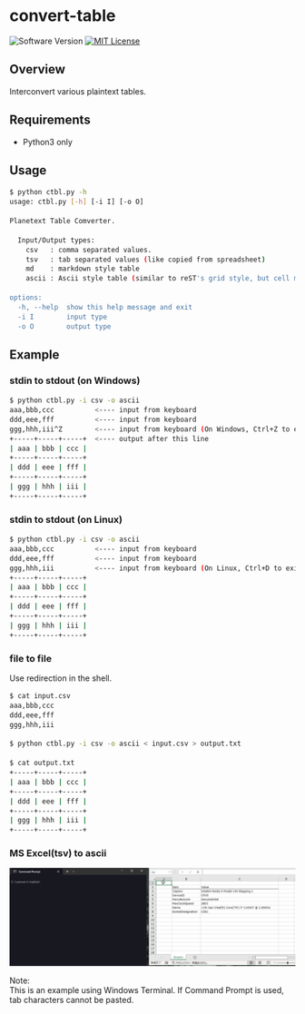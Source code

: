 # convert-table

![Software Version](http://img.shields.io/badge/Version-v0.0.1-green.svg?style=flat)
[![MIT License](http://img.shields.io/badge/license-MIT-blue.svg?style=flat)](LICENSE)

<!-- [Japanese page](./README.ja.md)   -->

## Overview
Interconvert various plaintext tables.

## Requirements
- Python3 only

## Usage

```sh
$ python ctbl.py -h
usage: ctbl.py [-h] [-i I] [-o O]

Planetext Table Comverter.

  Input/Output types:
    csv   : comma separated values.
    tsv   : tab separated values (like copied from spreadsheet)
    md    : markdown style table
    ascii : Ascii style table (similar to reST's grid style, but cell merge is not available)

options:
  -h, --help  show this help message and exit
  -i I        input type
  -o O        output type
```

## Example
### stdin to stdout (on Windows)

```sh
$ python ctbl.py -i csv -o ascii
aaa,bbb,ccc          <---- input from keyboard
ddd,eee,fff          <---- input from keyboard
ggg,hhh,iii^Z        <---- input from keyboard (On Windows, Ctrl+Z to exit stdin)
+-----+-----+-----+  <---- output after this line
| aaa | bbb | ccc |
+-----+-----+-----+
| ddd | eee | fff |
+-----+-----+-----+
| ggg | hhh | iii |
+-----+-----+-----+
```

### stdin to stdout (on Linux)

```sh
$ python ctbl.py -i csv -o ascii
aaa,bbb,ccc          <---- input from keyboard
ddd,eee,fff          <---- input from keyboard
ggg,hhh,iii          <---- input from keyboard (On Linux, Ctrl+D to exit stdin)
+-----+-----+-----+
| aaa | bbb | ccc |
+-----+-----+-----+
| ddd | eee | fff |
+-----+-----+-----+
| ggg | hhh | iii |
+-----+-----+-----+
```

### file to file
Use redirection in the shell.  

```sh
$ cat input.csv
aaa,bbb,ccc
ddd,eee,fff
ggg,hhh,iii

$ python ctbl.py -i csv -o ascii < input.csv > output.txt

$ cat output.txt
+-----+-----+-----+
| aaa | bbb | ccc |
+-----+-----+-----+
| ddd | eee | fff |
+-----+-----+-----+
| ggg | hhh | iii |
+-----+-----+-----+
```

### MS Excel(tsv) to ascii

![](./README/paste_from_excel.gif)

Note:  
This is an example using Windows Terminal. If Command Prompt is used, tab characters cannot be pasted.  
